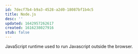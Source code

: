 ```yaml
---
id: 7decf7b4-b9a3-4528-a2d0-18087bf1b4c5
title: Node.js
desc: ''
updated: 1642957262617
created: 1616238027916
stub: false
---
```


JavaScript runtime used to run Javascript outside the browser.
